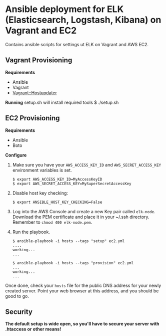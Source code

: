 
# Ansible deployment for ELK (Elasticsearch, Logstash, Kibana) on Vagrant and EC2

Contains ansible scripts for settings ut ELK on Vagrant and AWS EC2.

## Vagrant Provisioning

**Requirements**

- Ansible
- Vagrant
- [Vagrant::Hostupdater](https://github.com/cogitatio/vagrant-hostsupdater)

**Running**
setup.sh will install required tools
    $ ./setup.sh
    

## EC2 Provisioning

**Requirements**

- Ansible
- Boto

**Configure**

1. Make sure you have your `AWS_ACCESS_KEY_ID` and `AWS_SECRET_ACCESS_KEY` environment variables is set.

    ```
    $ export AWS_ACCESS_KEY_ID=MyAccessKeyID
    $ export AWS_SECRET_ACCESS_KEY=MySuperSecretAccessKey
    ```

2. Disable host key checking: 

    `$ export ANSIBLE_HOST_KEY_CHECKING=False`

3. Log into the AWS Console and create a new Key pair called `elk-node`. Download the PEM certificate and 
   place it in your ~/.ssh directory. Remember to `chmod 400 elk-node.pem`.

4. Run the playbook.
    
    ```
    $ ansible-playbook -i hosts --tags "setup" ec2.yml
    ....
    working...
    ...
    
    $ ansible-playbook -i hosts --tags "provision" ec2.yml
    ...
    working...
    ...
    ```
    
Once done, check your `hosts` file for the public DNS address for your newly created server.
Point your web browser at this address, and you should be good to go.

## Security

**The default setup is wide open, so you'll have to secure your server with .htaccess or other means!**


